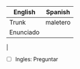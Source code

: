 
| English   | Spanish  |
| --------- | -------- |
| Trunk     | maletero |
| Enunciado |          |
| 


- [ ] Ingles: Preguntar